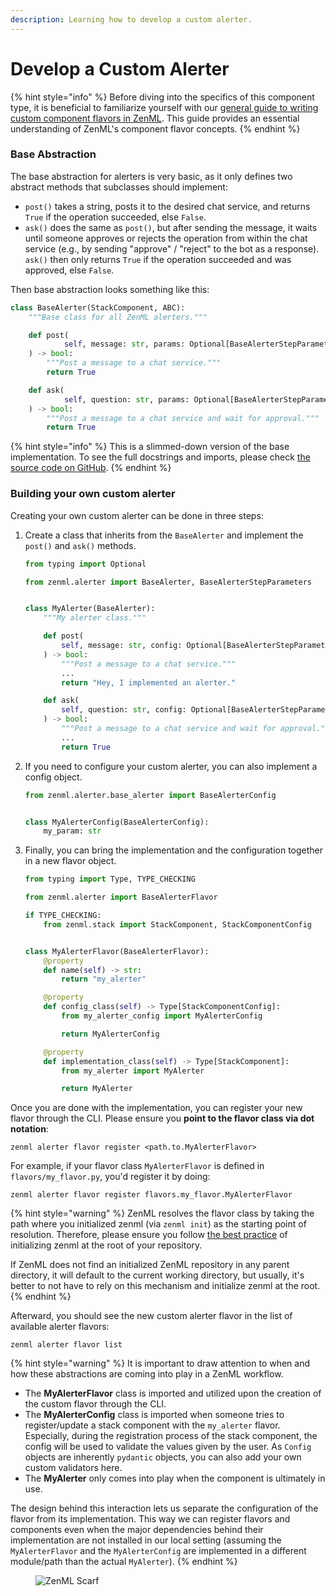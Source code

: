 ```yaml
---
description: Learning how to develop a custom alerter.
---
```


# Develop a Custom Alerter

{% hint style="info" %}
Before diving into the specifics of this component type, it is beneficial to familiarize yourself with our [general guide to writing custom component flavors in ZenML](../../custom-stack-solutions/implement-a-custom-stack-component.md). This guide provides an essential understanding of ZenML's component flavor concepts.
{% endhint %}

### Base Abstraction

The base abstraction for alerters is very basic, as it only defines two abstract methods that subclasses should implement:

* `post()` takes a string, posts it to the desired chat service, and returns `True` if the operation succeeded, else `False`.
* `ask()` does the same as `post()`, but after sending the message, it waits until someone approves or rejects the operation from within the chat service (e.g., by sending "approve" / "reject" to the bot as a response). `ask()` then only returns `True` if the operation succeeded and was approved, else `False`.

Then base abstraction looks something like this:

```python
class BaseAlerter(StackComponent, ABC):
    """Base class for all ZenML alerters."""

    def post(
            self, message: str, params: Optional[BaseAlerterStepParameters]
    ) -> bool:
        """Post a message to a chat service."""
        return True

    def ask(
            self, question: str, params: Optional[BaseAlerterStepParameters]
    ) -> bool:
        """Post a message to a chat service and wait for approval."""
        return True
```

{% hint style="info" %}
This is a slimmed-down version of the base implementation. To see the full docstrings and imports, please check [the source code on GitHub](https://github.com/zenml-io/zenml/blob/main/src/zenml/alerter/base\_alerter.py).
{% endhint %}

### Building your own custom alerter

Creating your own custom alerter can be done in three steps:

1.  Create a class that inherits from the `BaseAlerter` and implement the `post()` and `ask()` methods.

    ```python
    from typing import Optional

    from zenml.alerter import BaseAlerter, BaseAlerterStepParameters


    class MyAlerter(BaseAlerter):
        """My alerter class."""

        def post(
            self, message: str, config: Optional[BaseAlerterStepParameters]
        ) -> bool:
            """Post a message to a chat service."""
            ...
            return "Hey, I implemented an alerter."

        def ask(
            self, question: str, config: Optional[BaseAlerterStepParameters]
        ) -> bool:
            """Post a message to a chat service and wait for approval."""
            ...
            return True
    ```
2.  If you need to configure your custom alerter, you can also implement a config object.

    ```python
    from zenml.alerter.base_alerter import BaseAlerterConfig


    class MyAlerterConfig(BaseAlerterConfig):
        my_param: str 
    ```
3.  Finally, you can bring the implementation and the configuration together in a new flavor object.

    ```python
    from typing import Type, TYPE_CHECKING

    from zenml.alerter import BaseAlerterFlavor

    if TYPE_CHECKING:
        from zenml.stack import StackComponent, StackComponentConfig


    class MyAlerterFlavor(BaseAlerterFlavor):
        @property
        def name(self) -> str:
            return "my_alerter"

        @property
        def config_class(self) -> Type[StackComponentConfig]:
            from my_alerter_config import MyAlerterConfig

            return MyAlerterConfig

        @property
        def implementation_class(self) -> Type[StackComponent]:
            from my_alerter import MyAlerter

            return MyAlerter

    ```

Once you are done with the implementation, you can register your new flavor through the CLI. Please ensure you **point to the flavor class via dot notation**:

```shell
zenml alerter flavor register <path.to.MyAlerterFlavor>
```

For example, if your flavor class `MyAlerterFlavor` is defined in `flavors/my_flavor.py`, you'd register it by doing:

```shell
zenml alerter flavor register flavors.my_flavor.MyAlerterFlavor
```

{% hint style="warning" %}
ZenML resolves the flavor class by taking the path where you initialized zenml (via `zenml init`) as the starting point of resolution. Therefore, please ensure you follow [the best practice](../../../user-guide/production-guide/best-practices/) of initializing zenml at the root of your repository.

If ZenML does not find an initialized ZenML repository in any parent directory, it will default to the current working directory, but usually, it's better to not have to rely on this mechanism and initialize zenml at the root.
{% endhint %}

Afterward, you should see the new custom alerter flavor in the list of available alerter flavors:

```shell
zenml alerter flavor list
```

{% hint style="warning" %}
It is important to draw attention to when and how these abstractions are coming into play in a ZenML workflow.

* The **MyAlerterFlavor** class is imported and utilized upon the creation of the custom flavor through the CLI.
* The **MyAlerterConfig** class is imported when someone tries to register/update a stack component with the `my_alerter` flavor. Especially, during the registration process of the stack component, the config will be used to validate the values given by the user. As `Config` objects are inherently `pydantic` objects, you can also add your own custom validators here.
* The **MyAlerter** only comes into play when the component is ultimately in use.

The design behind this interaction lets us separate the configuration of the flavor from its implementation. This way we can register flavors and components even when the major dependencies behind their implementation are not installed in our local setting (assuming the `MyAlerterFlavor` and the `MyAlerterConfig` are implemented in a different module/path than the actual `MyAlerter`).
{% endhint %}

<figure><img src="https://static.scarf.sh/a.png?x-pxid=f0b4f458-0a54-4fcd-aa95-d5ee424815bc" alt="ZenML Scarf"><figcaption></figcaption></figure>

